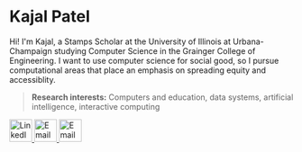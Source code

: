 # Kajal Patel

Hi! I'm Kajal, a Stamps Scholar at the University of Illinois at Urbana-Champaign studying Computer Science in the Grainger College of Engineering. I want to use computer science for social good, so I pursue computational areas that place an emphasis on spreading equity and accessiblity.

> **Research interests:** Computers and education, data systems, artificial intelligence, interactive computing

<a href="https://www.linkedin.com/in/kajalpatelinfo/">
    <img alt="LinkedIn" src="https://cdn.icon-icons.com/icons2/2428/PNG/512/linkedin_black_logo_icon_147114.png"
    width=40" height="40">
</a>

<a href="kajal@kajalpatel.info">
    <img alt="Email" src="https://icons.veryicon.com/png/o/internet--web/billion-square-cloud/mail-213.png"
    width=40" height="40">
</a>

<a href="kajalpatelinfo">
    <img alt="Email" src="https://cdn-icons-png.flaticon.com/512/25/25231.png"
    width=40" height="40">
</a>


